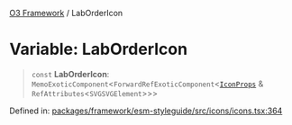 [O3 Framework](../API.md) / LabOrderIcon

# Variable: LabOrderIcon

> `const` **LabOrderIcon**: `MemoExoticComponent`\<`ForwardRefExoticComponent`\<[`IconProps`](../type-aliases/IconProps.md) & `RefAttributes`\<`SVGSVGElement`\>\>\>

Defined in: [packages/framework/esm-styleguide/src/icons/icons.tsx:364](https://github.com/its-kios09/openmrs-esm-core/blob/main/packages/framework/esm-styleguide/src/icons/icons.tsx#L364)
